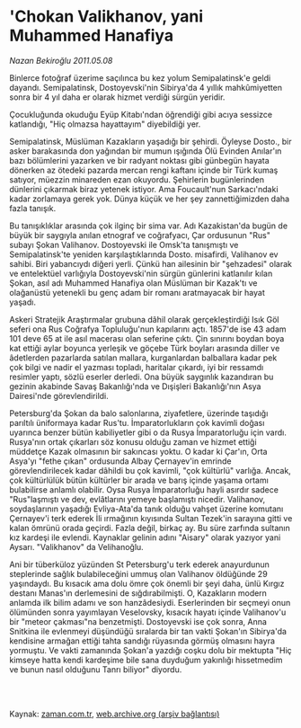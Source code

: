 # 'Chokan Valikhanov, yani Muhammed  Hanafiya

*Nazan Bekiroğlu 2011.05.08*

<td class="columnist-detail">
<p>Binlerce fotoğraf üzerime saçılınca bu kez yolum Semipalatinsk'e geldi dayandı. Semipalatinsk, Dostoyevski'nin Sibirya'da 4 yıllık mahkûmiyetten sonra bir 4 yıl daha er olarak hizmet verdiği sürgün yeridir.</p>
<p>
<div id="haberMetinDiv">
<p>Çocukluğunda okuduğu Eyüp Kitabı'ndan öğrendiği gibi acıya sessizce katlandığı, "Hiç olmazsa hayattayım" diyebildiği yer.
<p>Semipalatinsk, Müslüman Kazakların yaşadığı bir şehirdi. Öyleyse Dosto., bir asker barakasında don yağından bir mumun ışığında Ölü Evinden Anılar'ın bazı bölümlerini yazarken ve bir radyant noktası gibi günbegün hayata dönerken az ötedeki pazarda mercan rengi kaftanı içinde bir Türk kumaş satıyor, müezzin minareden ezan okuyordu. Şehirlerin bugünlerinden dünlerini çıkarmak biraz yetenek istiyor. Ama Foucault'nun Sarkacı'ndaki kadar zorlamaya gerek yok. Dünya küçük ve her şey zannettiğimizden daha fazla tanışık.
<p>Bu tanışıklıklar arasında çok ilginç bir sima var. Adı Kazakistan'da bugün de büyük bir saygıyla anılan etnograf ve coğrafyacı, Çar ordusunun "Rus" subayı Şokan Valihanov. Dostoyevski ile Omsk'ta tanışmıştı ve Semipalatinsk'te yeniden karşılaştıklarında Dosto. misafirdi, Valihanov ev sahibi. Biri yabancıydı diğeri yerli. Çünkü han ailesinin bir "şehzadesi" olarak ve entelektüel varlığıyla Dostoyevski'nin sürgün günlerini katlanılır kılan Şokan, asıl adı Muhammed Hanafiya olan Müslüman bir Kazak'tı ve olağanüstü yetenekli bu genç adam bir romanı aratmayacak bir hayat yaşadı.
<p>Askeri Stratejik Araştırmalar grubuna dâhil olarak gerçekleştirdiği Isık Göl seferi ona Rus Coğrafya Topluluğu'nun kapılarını açtı. 1857'de ise 43 adam 101 deve 65 at ile asıl macerası olan seferine çıktı. Çin sınırını boydan boya kat ettiği aylar boyunca yerleşik ve göçebe Türk boyları arasında diller ve âdetlerden pazarlarda satılan mallara, kurganlardan balballara kadar pek çok bilgi ve nadir el yazması topladı, haritalar çıkardı, iyi bir ressamdı resimler yaptı, sözlü eserler derledi. Ona büyük saygınlık kazandıran bu gezinin akabinde Savaş Bakanlığı'nda ve Dışişleri Bakanlığı'nın Asya Dairesi'nde görevlendirildi.
<p>Petersburg'da Şokan da balo salonlarına, ziyafetlere, üzerinde taşıdığı parıltılı üniformaya kadar Rus'tu. İmparatorlukların çok kavimli doğası uyarınca benzer bütün kabiliyetler gibi o da Rusya İmparatorluğu için vardı. Rusya'nın ortak çıkarları söz konusu olduğu zaman ve hizmet ettiği müddetçe Kazak olmasının bir sakıncası yoktu. O kadar ki Çar'ın, Orta Asya'yı "fethe çıkan" ordusunda Albay Çernayev'in emrinde görevlendirilecek kadar dâhildi bu çok kavimli, "çok kültürlü" varlığa. Ancak, çok kültürlülük bütün kültürler bir arada ve barış içinde yaşama ortamı bulabilirse anlamlı olabilir. Oysa Rusya İmparatorluğu hayli asırdır sadece "Rus"laşmıştı ve dev, evlâtlarını yemeye başlamıştı nicedir. Valihanov, soydaşlarının yaşadığı Evliya-Ata'da tanık olduğu vahşet üzerine komutanı Çernayev'i terk ederek İli ırmağının kıyısında Sultan Tezek'in sarayına gitti ve kalan ömrünü orada geçirdi. Fazla değil, birkaç ay. Bu süre zarfında sultanın kız kardeşi ile evlendi. Kaynaklar gelinin adını "Aisary" olarak yazıyor yani Aysarı. "Valikhanov" da Velihanoğlu.
<p>Ani bir tüberküloz yüzünden St Petersburg'u terk ederek anayurdunun steplerinde sağlık bulabileceğini ummuş olan Valihanov öldüğünde 29 yaşındaydı. Bu kısacık ama dolu ömre çok önemli bir şeyi daha, ünlü Kırgız destanı Manas'ın derlemesini de sığdırabilmişti. O, Kazakların modern anlamda ilk bilim adamı ve son hanzâdesiydi. Eserlerinden bir seçmeyi onun ölümünden sonra yayımlayan Veselovsky, kısacık hayatı içinde Valihanov'u bir "meteor çakması"na benzetmişti. Dostoyevski ise çok sonra, Anna Snitkina ile evlenmeyi düşündüğü sıralarda bir tan vakti Şokan'ın Sibirya'da kendisine armağan ettiği tahta sandığı rüyasında görmüş olmasını hayra yormuştu. Ve vakti zamanında Şokan'a yazdığı coşku dolu bir mektupta "Hiç kimseye hatta kendi kardeşime bile sana duyduğum yakınlığı hissetmedim ve bunun nasıl olduğunu Tanrı biliyor" diyordu.</p></p></p></p></p></p></div>
</p>


<p><br>
		 </br></p></td>

Kaynak: [zaman.com.tr](http://zaman.com.tr/yazar.do?yazino=1131441), [web.archive.org (arşiv bağlantısı)](http://web.archive.org/web/20110816014659/http://www.zaman.com.tr:80/yazar.do?yazino=1131441)
